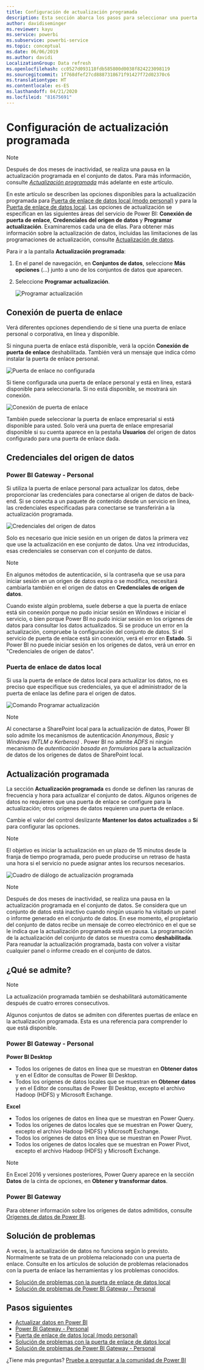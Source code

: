 ```yaml
---
title: Configuración de actualización programada
description: Esta sección abarca los pasos para seleccionar una puerta de enlace y configurar la actualización programada.
author: davidiseminger
ms.reviewer: kayu
ms.service: powerbi
ms.subservice: powerbi-service
ms.topic: conceptual
ms.date: 06/06/2019
ms.author: davidi
LocalizationGroup: Data refresh
ms.openlocfilehash: cc0527d093118fdb585800d0038f824223098119
ms.sourcegitcommit: 1f768dfef27cd8887318671f91427f72d02370c6
ms.translationtype: HT
ms.contentlocale: es-ES
ms.lasthandoff: 04/21/2020
ms.locfileid: "81675691"
---
```

# <a name="configure-scheduled-refresh"></a>Configuración de actualización programada

>[!NOTE]
>Después de dos meses de inactividad, se realiza una pausa en la actualización programada en el conjunto de datos. Para más información, consulte [*Actualización programada*](#scheduled-refresh) más adelante en este artículo.

En este artículo se describen las opciones disponibles para la actualización programada para [Puerta de enlace de datos local (modo personal)](service-gateway-personal-mode.md) y para la [Puerta de enlace de datos local](service-gateway-onprem.md). Las opciones de actualización se especifican en las siguientes áreas del servicio de Power BI: **Conexión de puerta de enlace**, **Credenciales del origen de datos** y **Programar actualización**. Examinaremos cada una de ellas. Para obtener más información sobre la actualización de datos, incluidas las limitaciones de las programaciones de actualización, consulte [Actualización de datos](refresh-data.md#data-refresh).

Para ir a la pantalla **Actualización programada**:

1. En el panel de navegación, en **Conjuntos de datos**, seleccione **Más opciones** (...) junto a uno de los conjuntos de datos que aparecen.
2. Seleccione **Programar actualización**.

    ![Programar actualización](media/refresh-scheduled-refresh/dataset-menu.png)

## <a name="gateway-connection"></a>Conexión de puerta de enlace

Verá diferentes opciones dependiendo de si tiene una puerta de enlace personal o corporativa, en línea y disponible.

Si ninguna puerta de enlace está disponible, verá la opción **Conexión de puerta de enlace** deshabilitada. También verá un mensaje que indica cómo instalar la puerta de enlace personal.

![Puerta de enlace no configurada](media/refresh-scheduled-refresh/gateway-not-configured.png)

Si tiene configurada una puerta de enlace personal y está en línea, estará disponible para seleccionarla. Si no está disponible, se mostrará sin conexión.

![Conexión de puerta de enlace](media/refresh-scheduled-refresh/gateway-connection.png)

También puede seleccionar la puerta de enlace empresarial si está disponible para usted. Solo verá una puerta de enlace empresarial disponible si su cuenta aparece en la pestaña **Usuarios** del origen de datos configurado para una puerta de enlace dada.

## <a name="data-source-credentials"></a>Credenciales del origen de datos

### <a name="power-bi-gateway---personal"></a>Power BI Gateway - Personal

Si utiliza la puerta de enlace personal para actualizar los datos, debe proporcionar las credenciales para conectarse al origen de datos de back-end. Si se conecta a un paquete de contenido desde un servicio en línea, las credenciales especificadas para conectarse se transferirán a la actualización programada.

![Credenciales del origen de datos](media/refresh-scheduled-refresh/data-source-credentials-pgw.png)

Solo es necesario que inicie sesión en un origen de datos la primera vez que use la actualización en ese conjunto de datos. Una vez introducidas, esas credenciales se conservan con el conjunto de datos.

> [!NOTE]
> En algunos métodos de autenticación, si la contraseña que se usa para iniciar sesión en un origen de datos expira o se modifica, necesitará cambiarla también en el origen de datos en **Credenciales de origen de datos**.

Cuando existe algún problema, suele deberse a que la puerta de enlace está sin conexión porque no pudo iniciar sesión en Windows e iniciar el servicio, o bien porque Power BI no pudo iniciar sesión en los orígenes de datos para consultar los datos actualizados. Si se produce un error en la actualización, compruebe la configuración del conjunto de datos. Si el servicio de puerta de enlace está sin conexión, verá el error en **Estado**. Si Power BI no puede iniciar sesión en los orígenes de datos, verá un error en "Credenciales de origen de datos".

### <a name="on-premises-data-gateway"></a>Puerta de enlace de datos local

Si usa la puerta de enlace de datos local para actualizar los datos, no es preciso que especifique sus credenciales, ya que el administrador de la puerta de enlace las define para el origen de datos.

![Comando Programar actualización](media/refresh-scheduled-refresh/data-source-credentials-egw.png)

> [!NOTE]
> Al conectarse a SharePoint local para la actualización de datos, Power BI solo admite los mecanismos de autenticación *Anonymous*, *Basic* y *Windows (NTLM o Kerberos)* . Power BI no admite *ADFS* ni ningún mecanismo de *autenticación basada en formularios* para la actualización de datos de los orígenes de datos de SharePoint local.

## <a name="scheduled-refresh"></a>Actualización programada

La sección **Actualización programada** es donde se definen las ranuras de frecuencia y hora para actualizar el conjunto de datos. Algunos orígenes de datos no requieren que una puerta de enlace se configure para la actualización; otros orígenes de datos requieren una puerta de enlace.

Cambie el valor del control deslizante **Mantener los datos actualizados** a **Sí** para configurar las opciones.

> [!NOTE]
> El objetivo es iniciar la actualización en un plazo de 15 minutos desde la franja de tiempo programada, pero puede producirse un retraso de hasta una hora si el servicio no puede asignar antes los recursos necesarios.

![Cuadro de diálogo de actualización programada](media/refresh-scheduled-refresh/scheduled-refresh.png)

> [!NOTE]
> Después de dos meses de inactividad, se realiza una pausa en la actualización programada en el conjunto de datos. Se considera que un conjunto de datos está inactivo cuando ningún usuario ha visitado un panel o informe generado en el conjunto de datos. En ese momento, el propietario del conjunto de datos recibe un mensaje de correo electrónico en el que se le indica que la actualización programada está en pausa. La programación de la actualización del conjunto de datos se muestra como **deshabilitada**. Para reanudar la actualización programada, basta con volver a visitar cualquier panel o informe creado en el conjunto de datos.

## <a name="whats-supported"></a>¿Qué se admite?


> [!NOTE]
> La actualización programada también se deshabilitará automáticamente después de cuatro errores consecutivos.

Algunos conjuntos de datos se admiten con diferentes puertas de enlace en la actualización programada. Esta es una referencia para comprender lo que está disponible.

### <a name="power-bi-gateway---personal"></a>Power BI Gateway - Personal

**Power BI Desktop**

* Todos los orígenes de datos en línea que se muestran en **Obtener datos** y en el Editor de consultas de Power BI Desktop.
* Todos los orígenes de datos locales que se muestran en **Obtener datos** y en el Editor de consultas de Power BI Desktop, excepto el archivo Hadoop (HDFS) y Microsoft Exchange.

**Excel**

* Todos los orígenes de datos en línea que se muestran en Power Query.
* Todos los orígenes de datos locales que se muestran en Power Query, excepto el archivo Hadoop (HDFS) y Microsoft Exchange.
* Todos los orígenes de datos en línea que se muestran en Power Pivot.
* Todos los orígenes de datos locales que se muestran en Power Pivot, excepto el archivo Hadoop (HDFS) y Microsoft Exchange.

> [!NOTE]
> En Excel 2016 y versiones posteriores, Power Query aparece en la sección **Datos** de la cinta de opciones, en **Obtener y transformar datos**.

### <a name="power-bi-gateway"></a>Power BI Gateway

Para obtener información sobre los orígenes de datos admitidos, consulte [Orígenes de datos de Power BI](power-bi-data-sources.md).

## <a name="troubleshooting"></a>Solución de problemas
A veces, la actualización de datos no funciona según lo previsto. Normalmente se trata de un problema relacionado con una puerta de enlace. Consulte en los artículos de solución de problemas relacionados con la puerta de enlace las herramientas y los problemas conocidos.

- [Solución de problemas con la puerta de enlace de datos local](service-gateway-onprem-tshoot.md)
- [Solución de problemas de Power BI Gateway - Personal](service-admin-troubleshooting-power-bi-personal-gateway.md)

## <a name="next-steps"></a>Pasos siguientes

- [Actualizar datos en Power BI](refresh-data.md)  
- [Power BI Gateway - Personal](service-gateway-personal-mode.md)  
- [Puerta de enlace de datos local (modo personal)](service-gateway-onprem.md)  
- [Solución de problemas con la puerta de enlace de datos local](service-gateway-onprem-tshoot.md)  
- [Solución de problemas de Power BI Gateway - Personal](service-admin-troubleshooting-power-bi-personal-gateway.md)  

¿Tiene más preguntas? [Pruebe a preguntar a la comunidad de Power BI](https://community.powerbi.com/)
